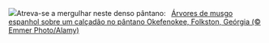 ![](https://www.bing.com/th?id=OHR.OkefenokeeSwamp_PT-BR9993214300_UHD.jpg&w=1000)Atreva-se a mergulhar neste denso pântano:&nbsp;&ensp;[Árvores de musgo espanhol sobre um calçadão no pântano Okefenokee, Folkston, Geórgia (© Emmer Photo/Alamy)](https://www.bing.com/th?id=OHR.OkefenokeeSwamp_PT-BR9993214300_UHD.jpg)
<br><br/>
